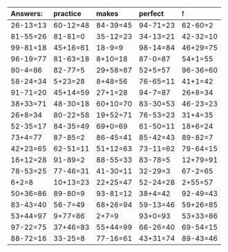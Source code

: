 | Answers: | practice | makes | perfect | ! |
| :--- | :--- | :--- | :--- | :--- |
| 26-13=13 | 60-12=48 | 84-39=45 | 94-71=23 | 62-60=2 | 
| 81-55=26 | 81-81=0 | 35-12=23 | 34-13=21 | 42-32=10 | 
| 99-81=18 | 45+16=61 | 18-9=9 | 98-14=84 | 46+29=75 | 
| 96-19=77 | 81-63=18 | 8+10=18 | 87-0=87 | 54+1=55 | 
| 90-4=86 | 82-77=5 | 29+58=87 | 52+5=57 | 96-36=60 | 
| 58-24=34 | 5+23=28 | 8+48=56 | 76-65=11 | 41+1=42 | 
| 91-71=20 | 45+14=59 | 27+1=28 | 94-7=87 | 26+8=34 | 
| 38+33=71 | 48-30=18 | 60+10=70 | 83-30=53 | 46-23=23 | 
| 26+8=34 | 80-22=58 | 19+52=71 | 76-53=23 | 31+4=35 | 
| 52-35=17 | 84-35=49 | 69+0=69 | 61-50=11 | 18+6=24 | 
| 73+4=77 | 87-85=2 | 86-45=41 | 85-42=43 | 89-82=7 | 
| 42+23=65 | 62-51=11 | 51+12=63 | 73-11=62 | 79-64=15 | 
| 16+12=28 | 91-89=2 | 88-55=33 | 83-78=5 | 12+79=91 | 
| 78-53=25 | 77-46=31 | 41-30=11 | 32-29=3 | 67-2=65 | 
| 6+2=8 | 10+13=23 | 22+25=47 | 52-24=28 | 2+55=57 | 
| 50+36=86 | 89-80=9 | 93-81=12 | 38+4=42 | 92-49=43 | 
| 83-43=40 | 56-7=49 | 68+26=94 | 59-13=46 | 59+26=85 | 
| 53+44=97 | 9+77=86 | 2+7=9 | 93+0=93 | 53+33=86 | 
| 97-22=75 | 37+46=83 | 55+44=99 | 66-26=40 | 69-54=15 | 
| 88-72=16 | 33-25=8 | 77-16=61 | 43+31=74 | 89-43=46 | 
